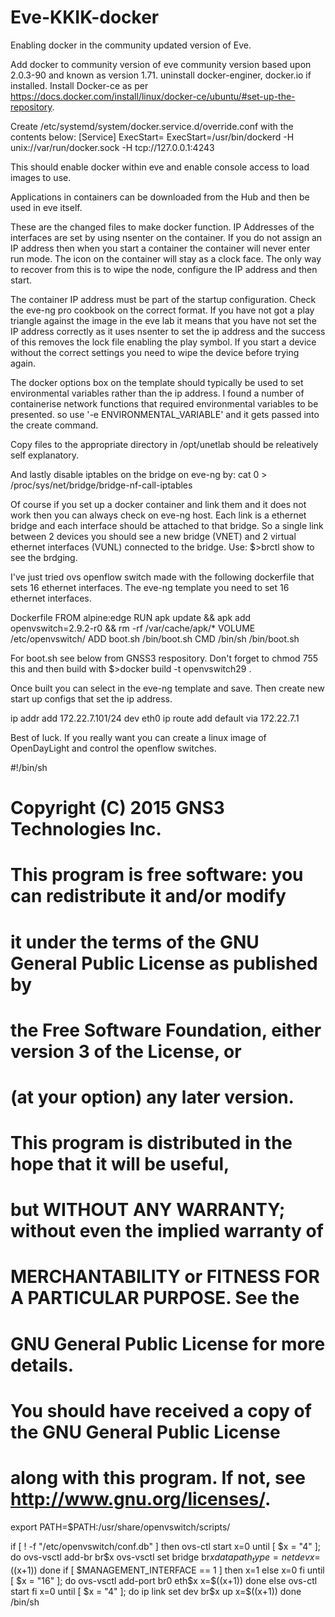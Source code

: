 # Eve-KKIK-docker
Enabling docker in the community updated version of Eve.

Add docker to community version of eve community version based upon 2.0.3-90 and known as version 1.71. uninstall docker-enginer, docker.io if installed. Install Docker-ce as per https://docs.docker.com/install/linux/docker-ce/ubuntu/#set-up-the-repository.

Create /etc/systemd/system/docker.service.d/override.conf with the contents below: [Service] ExecStart= ExecStart=/usr/bin/dockerd -H unix://var/run/docker.sock -H tcp://127.0.0.1:4243

This should enable docker within eve and enable console access to load images to use.

Applications in containers can be downloaded from the Hub and then be used in eve itself.

These are the changed files to make docker function. IP Addresses of the interfaces are set by using nsenter on the container. If you do not assign an IP address then when you start a container the container will never enter run mode. The icon on the container will stay as a clock face. The only way to recover from this is to wipe the node, configure the IP address and then start.

The container IP address must be part of the startup configuration. Check the eve-ng pro cookbook on the correct format. If you have not got a play triangle against the image in the eve lab it means that you have not set the IP address correctly as it uses nsenter to set the ip address and the success of this removes the lock file enabling the play symbol. If you start a device without the correct settings you need to wipe the device before trying again.

The docker options box on the template should typically be used to set environmental variables rather than the ip address. I found a number of containerise network functions that required environmental variables to be presented. so use '-e ENVIRONMENTAL_VARIABLE' and it gets passed into the create command.

Copy files to the appropriate directory in /opt/unetlab should be releatively self explanatory.

And lastly disable iptables on the bridge on eve-ng by:
cat 0 > /proc/sys/net/bridge/bridge-nf-call-iptables

Of course if you set up a docker container and link them and it does not work then you can always check on eve-ng host. Each link is a ethernet bridge and each interface should be attached to that bridge. So a single link between 2 devices you should see a new bridge (VNET) and 2 virtual ethernet interfaces (VUNL) connected to the bridge. Use:
$>brctl show
to see the brdging.

I've just tried ovs openflow switch made with the following dockerfile that sets 16 ethernet interfaces. The eve-ng template you need to set 16 ethernet interfaces. 

Dockerfile
FROM alpine:edge
RUN apk update && apk add openvswitch=2.9.2-r0 && rm -rf /var/cache/apk/*
VOLUME /etc/openvswitch/
ADD boot.sh /bin/boot.sh
CMD /bin/sh /bin/boot.sh

For boot.sh see below from GNSS3 respository. Don't forget to chmod 755 this and then build with $>docker build -t openvswitch29 .

Once built you can select in the eve-ng template and save. Then create new start up configs that set the ip address.

ip addr add 172.22.7.101/24 dev eth0
ip route add default via 172.22.7.1

Best of luck. If you really want you can create a linux image of OpenDayLight and control the openflow switches.

#!/bin/sh
#
# Copyright (C) 2015 GNS3 Technologies Inc.
#
# This program is free software: you can redistribute it and/or modify
# it under the terms of the GNU General Public License as published by
# the Free Software Foundation, either version 3 of the License, or
# (at your option) any later version.
#
# This program is distributed in the hope that it will be useful,
# but WITHOUT ANY WARRANTY; without even the implied warranty of
# MERCHANTABILITY or FITNESS FOR A PARTICULAR PURPOSE.  See the
# GNU General Public License for more details.
#
# You should have received a copy of the GNU General Public License
# along with this program.  If not, see <http://www.gnu.org/licenses/>.

export PATH=$PATH:/usr/share/openvswitch/scripts/

if [ ! -f "/etc/openvswitch/conf.db" ]
then
  ovs-ctl start 
  x=0
  until [ $x = "4" ]; do
    ovs-vsctl add-br br$x
    ovs-vsctl set bridge br$x datapath_type=netdev
    x=$((x+1))
  done
  if [ $MANAGEMENT_INTERFACE == 1 ]
  then
    x=1
  else
    x=0
  fi
  until [ $x = "16" ]; do
    ovs-vsctl add-port br0 eth$x
    x=$((x+1))
  done
else
  ovs-ctl start
fi
x=0
until [ $x = "4" ]; do
  ip link set dev br$x up
  x=$((x+1))
done
/bin/sh
